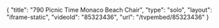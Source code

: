 {
    "title": "790 Picnic Time Monaco Beach Chair",
    "type": "solo",
    "layout": "iframe-static",
    "videoId": "85323436",
    "url": "\/tvpembed\/85323436"
}